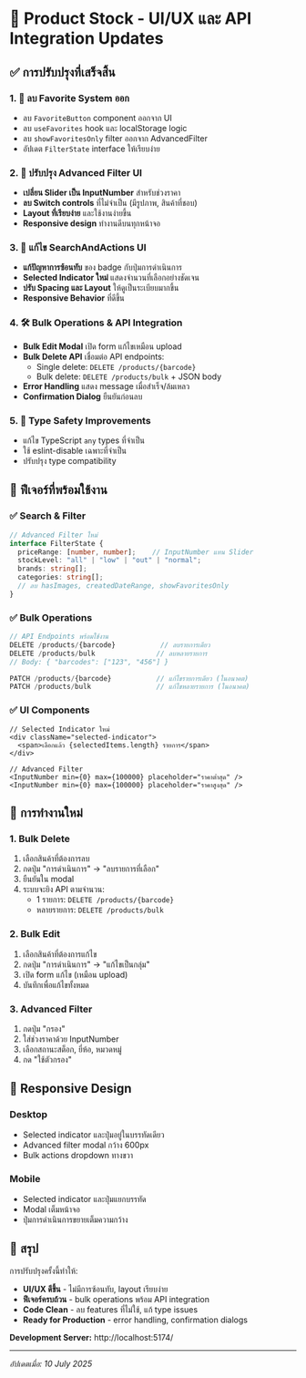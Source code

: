 # 🔧 Product Stock - UI/UX และ API Integration Updates

## ✅ การปรับปรุงที่เสร็จสิ้น

### 1. 🚫 **ลบ Favorite System ออก**
- ลบ `FavoriteButton` component ออกจาก UI
- ลบ `useFavorites` hook และ localStorage logic
- ลบ `showFavoritesOnly` filter ออกจาก AdvancedFilter
- อัปเดต `FilterState` interface ให้เรียบง่าย

### 2. 🎨 **ปรับปรุง Advanced Filter UI**
- **เปลี่ยน Slider เป็น InputNumber** สำหรับช่วงราคา
- **ลบ Switch controls** ที่ไม่จำเป็น (มีรูปภาพ, สินค้าที่ชอบ)
- **Layout ที่เรียบง่าย** และใช้งานง่ายขึ้น
- **Responsive design** ทำงานดีบนทุกหน้าจอ

### 3. 🔄 **แก้ไข SearchAndActions UI**
- **แก้ปัญหาการซ้อนทับ** ของ badge กับปุ่มการดำเนินการ
- **Selected Indicator ใหม่** แสดงจำนวนที่เลือกอย่างชัดเจน
- **ปรับ Spacing และ Layout** ให้ดูเป็นระเบียบมากขึ้น
- **Responsive Behavior** ที่ดีขึ้น

### 4. 🛠️ **Bulk Operations & API Integration**
- **Bulk Edit Modal** เปิด form แก้ไขเหมือน upload
- **Bulk Delete API** เชื่อมต่อ API endpoints:
  - Single delete: `DELETE /products/{barcode}`
  - Bulk delete: `DELETE /products/bulk` + JSON body
- **Error Handling** แสดง message เมื่อสำเร็จ/ล้มเหลว
- **Confirmation Dialog** ยืนยันก่อนลบ

### 5. 🔧 **Type Safety Improvements**
- แก้ไข TypeScript `any` types ที่จำเป็น
- ใช้ eslint-disable เฉพาะที่จำเป็น
- ปรับปรุง type compatibility

## 🎯 **ฟีเจอร์ที่พร้อมใช้งาน**

### ✅ **Search & Filter**
```typescript
// Advanced Filter ใหม่
interface FilterState {
  priceRange: [number, number];    // InputNumber แทน Slider
  stockLevel: "all" | "low" | "out" | "normal";
  brands: string[];
  categories: string[];
  // ลบ hasImages, createdDateRange, showFavoritesOnly
}
```

### ✅ **Bulk Operations**
```typescript
// API Endpoints พร้อมใช้งาน
DELETE /products/{barcode}           // ลบรายการเดียว
DELETE /products/bulk               // ลบหลายรายการ
// Body: { "barcodes": ["123", "456"] }

PATCH /products/{barcode}           // แก้ไขรายการเดียว (ในอนาคต)
PATCH /products/bulk                // แก้ไขหลายรายการ (ในอนาคต)
```

### ✅ **UI Components**
```tsx
// Selected Indicator ใหม่
<div className="selected-indicator">
  <span>เลือกแล้ว {selectedItems.length} รายการ</span>
</div>

// Advanced Filter
<InputNumber min={0} max={100000} placeholder="ราคาต่ำสุด" />
<InputNumber min={0} max={100000} placeholder="ราคาสูงสุด" />
```

## 🚀 **การทำงานใหม่**

### 1. **Bulk Delete**
1. เลือกสินค้าที่ต้องการลบ
2. กดปุ่ม "การดำเนินการ" → "ลบรายการที่เลือก"
3. ยืนยันใน modal
4. ระบบจะยิง API ตามจำนวน:
   - 1 รายการ: `DELETE /products/{barcode}`
   - หลายรายการ: `DELETE /products/bulk`

### 2. **Bulk Edit**
1. เลือกสินค้าที่ต้องการแก้ไข
2. กดปุ่ม "การดำเนินการ" → "แก้ไขเป็นกลุ่ม"
3. เปิด form แก้ไข (เหมือน upload)
4. บันทึกเพื่อแก้ไขทั้งหมด

### 3. **Advanced Filter**
1. กดปุ่ม "กรอง"
2. ใส่ช่วงราคาด้วย InputNumber
3. เลือกสถานะสต็อก, ยี่ห้อ, หมวดหมู่
4. กด "ใช้ตัวกรอง"

## 📱 **Responsive Design**

### Desktop
- Selected indicator และปุ่มอยู่ในบรรทัดเดียว
- Advanced filter modal กว้าง 600px
- Bulk actions dropdown ทางขวา

### Mobile
- Selected indicator และปุ่มแยกบรรทัด
- Modal เต็มหน้าจอ
- ปุ่มการดำเนินการขยายเต็มความกว้าง

## 🎉 **สรุป**

การปรับปรุงครั้งนี้ทำให้:
- **UI/UX ดีขึ้น** - ไม่มีการซ้อนทับ, layout เรียบง่าย
- **ฟีเจอร์ครบถ้วน** - bulk operations พร้อม API integration
- **Code Clean** - ลบ features ที่ไม่ใช้, แก้ type issues
- **Ready for Production** - error handling, confirmation dialogs

**Development Server:** http://localhost:5174/

---
*อัปเดตเมื่อ: 10 July 2025*
